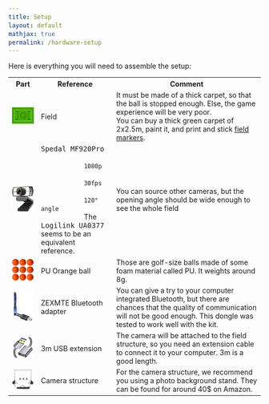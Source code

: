 ```yaml
---
title: Setup
layout: default
mathjax: true
permalink: /hardware-setup
---
```


Here is everything you will need to assemble the setup:

<table class="table table-striped table-responsive">
    <tr>
        <th>
        Part
        </th>
        <th style="min-width:25%">
        Reference
        </th>
        <th>
        Comment
        </th>
    </tr>
    <tr>
        <td>
            <img src="/assets/imgs/field.png" width="128" /><br/>
        </td>
        <td>
            Field
        </td>
        <td>
            <span class="text-danger">It must be made of a thick carpet, so that the ball is stopped enough.
            Else, the game experience will be very poor.</span>
            <br/>
            You can buy a thick green carpet of 2x2.5m, paint it, and print and stick
            <a href="/coordinates-field-markers">field markers</a>.
        </td>
    </tr>
    <tr>
        <td>
            <img src="/assets/imgs/spedal.png" width="128" /><br/>
        </td>
        <td>
            <kbd>Spedal MF920Pro</kbd>
            <br/>
            <code>
            1080p<br/>
            30fps<br/>
            120° angle
            </code>
            The <kbd>Logilink UA0377</kbd> seems to be an equivalent reference.
        </td>
        <td>
            You can source other cameras, but the opening angle should be wide enough to see the whole field
        </td>
    </tr>
    <tr>
        <td>
            <img src="/assets/imgs/balls.png" width="128" /><br/>
        </td>
        <td>
            PU Orange ball
        </td>
        <td>
            Those are golf-size balls made of some foam material called PU. It weights around 8g.
        </td>
    </tr>
    <tr>
        <td>
            <img src="/assets/imgs/zexmte.png" width="128" /><br/>
        </td>
        <td>
            ZEXMTE Bluetooth adapter
        </td>
        <td>
            You can give a try to your computer integrated Bluetooth, but there are chances that the quality
            of communication will not be good enough. This dongle was tested to work well with the kit.
        </td>
    </tr>
    <tr>
        <td>
            <img src="/assets/imgs/extension.png" width="128" /><br/>
        </td>
        <td>
            3m USB extension
        </td>
        <td>
            The camera will be attached to the field structure, so you need an extension cable to connect it
            to your computer. 3m is a good length.
        </td>
    </tr>
    <tr>
        <td>
            <img src="/assets/imgs/background_stand.png" width="128" /><br/>
        </td>
        <td>
            Camera structure
        </td>
        <td>
            For the camera structure, we recommend you using a photo background stand. They can
            be found for around 40$ on Amazon.
        </td>
    </tr>
</table>